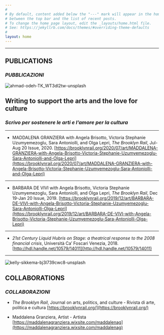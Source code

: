 ```yaml
---
#
# By default, content added below the "---" mark will appear in the home page
# between the top bar and the list of recent posts.
# To change the home page layout, edit the _layouts/home.html file.
# See: https://jekyllrb.com/docs/themes/#overriding-theme-defaults
#
layout: home
---
```

*****

## **PUBLICATIONS** 

### **<em>PUBBLICAZIONI</em>** 



![ahmad-odeh-TK_WT3dl2tw-unsplash](https://user-images.githubusercontent.com/57620839/69497364-56cb9d00-0edc-11ea-89be-f189050132eb.jpg)

## Writing to support the arts and the love for culture

### <em>Scrivo per sostenere le arti e l’amore per la cultura</em>
*****

*   MADDALENA GRANZIERA with Angela Brisotto, Victoria Stephanie Uzumyemezoglu, Sara Antoniolli, and Olga Lepri, _The Brooklyn Rail_, Jul-Aug 20 Issue, 2020. 
[https://brooklynrail.org/2020/07/art/MADDALENA-GRANZIERA-with-Angela-Brisotto-Victoria-Stephanie-Uzumyemezoglu-Sara-Antoniolli-and-Olga-Lepri](https://brooklynrail.org/2020/07/art/MADDALENA-GRANZIERA-with-Angela-Brisotto-Victoria-Stephanie-Uzumyemezoglu-Sara-Antoniolli-and-Olga-Lepri)

*****

*   BARBARA DE VIVI with Angela Brisotto, Victoria Stephanie Uzumyemezoglu, Sara Antoniolli, and Olga Lepri, _The Brooklyn Rail_, Dec 19-Jan 20 Issue, 2019. 
[https://brooklynrail.org/2019/12/art/BARBARA-DE-VIVI-with-Angela-Brisotto-Victoria-Stephanie-Uzumyemezoglu-Sara-Antoniolli-Olga-Lepri](https://brooklynrail.org/2019/12/art/BARBARA-DE-VIVI-with-Angela-Brisotto-Victoria-Stephanie-Uzumyemezoglu-Sara-Antoniolli-Olga-Lepri)

*****

*   _21st Century Liquid Hubris on Stage: a theatrical response to the 2008 financial crisis_, Università Ca’ Foscari Venezia, 2018.    
[http://hdl.handle.net/10579/14011](http://hdl.handle.net/10579/14011)

*****

![kelly-sikkema-bj3l739cwc8-unsplash](https://user-images.githubusercontent.com/57620839/87149807-34429480-c2b1-11ea-9391-1d5e80c2b635.jpg)

## **COLLABORATIONS** 

### **<em>COLLABORAZIONI</em>**

*   <em>The Brooklyn Rail</em>, 
Journal on arts, politics, and culture - Rivista di arte, politica e cultura
[https://brooklynrail.org/](https://brooklynrail.org/)

*   Maddalena Granziera, 
Artist - Artista
[https://maddalenagranziera.wixsite.com/maddalenag](https://maddalenagranziera.wixsite.com/maddalenag)

